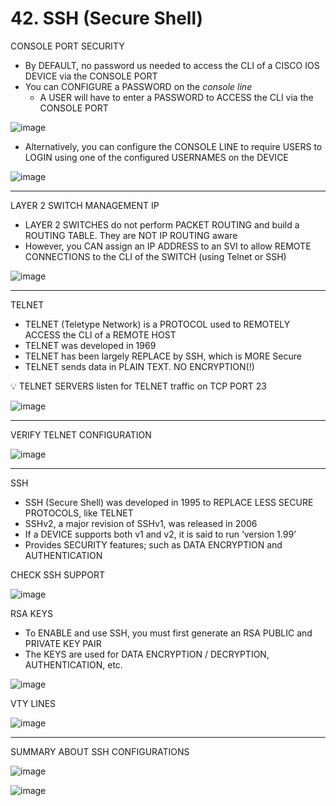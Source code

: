 # 42. SSH (Secure Shell)

CONSOLE PORT SECURITY

- By DEFAULT, no password us needed to access the CLI of a CISCO IOS DEVICE via the CONSOLE PORT
- You can CONFIGURE a PASSWORD on the *console line*
    - A USER will have to enter a PASSWORD to ACCESS the CLI via the CONSOLE PORT

![image](https://github.com/psaumur/CCNA/assets/106411237/9609b0af-0fb1-4563-89e4-82b58b29325e)

- Alternatively, you can configure the CONSOLE LINE to require USERS to LOGIN using one of the configured USERNAMES on the DEVICE

![image](https://github.com/psaumur/CCNA/assets/106411237/04588b3a-3640-41af-b19e-41768f63b2bc)

---

LAYER 2 SWITCH MANAGEMENT IP

- LAYER 2 SWITCHES do not perform PACKET ROUTING and build a ROUTING TABLE. They are NOT IP ROUTING aware
- However, you CAN assign an IP ADDRESS to an SVI to allow REMOTE CONNECTIONS to the CLI of the SWITCH (using Telnet or SSH)

![image](https://github.com/psaumur/CCNA/assets/106411237/64a9e983-f353-4670-8a99-1e22129eb661)

---

TELNET

- TELNET (Teletype Network) is a PROTOCOL used to REMOTELY ACCESS the CLI of a REMOTE HOST
- TELNET was developed in 1969
- TELNET has been largely REPLACE by SSH, which is MORE Secure
- TELNET sends data in PLAIN TEXT. NO ENCRYPTION(!)

<aside>
💡 TELNET SERVERS listen for TELNET traffic on TCP PORT 23

</aside>

![image](https://github.com/psaumur/CCNA/assets/106411237/9dffe7fb-4fa4-4ee9-90bf-d27461bb5190)

---

VERIFY TELNET CONFIGURATION

![image](https://github.com/psaumur/CCNA/assets/106411237/e077b5fd-3130-4fb0-9b17-d28bdef665df)

---

SSH

- SSH (Secure Shell) was developed in 1995 to REPLACE LESS SECURE PROTOCOLS, like TELNET
- SSHv2, a major revision of SSHv1, was released in 2006
- If a DEVICE supports both v1 and v2, it is said to run ‘version 1.99’
- Provides SECURITY features; such as DATA ENCRYPTION and AUTHENTICATION

CHECK SSH SUPPORT

![image](https://github.com/psaumur/CCNA/assets/106411237/441c38b7-4b79-4c80-8eca-0463960124b6)

RSA KEYS

- To ENABLE and use SSH, you must first generate an RSA PUBLIC and PRIVATE KEY PAIR
- The KEYS are used for DATA ENCRYPTION / DECRYPTION, AUTHENTICATION, etc.

![image](https://github.com/psaumur/CCNA/assets/106411237/73bd5a86-32da-4ec6-b385-fe5425a72808)

VTY LINES

![image](https://github.com/psaumur/CCNA/assets/106411237/04e9072f-ccde-476d-a84d-3034e0b39d19)

---

SUMMARY ABOUT SSH CONFIGURATIONS

![image](https://github.com/psaumur/CCNA/assets/106411237/bb6d358f-e742-434b-835c-5c7cd762abdb)

![image](https://github.com/psaumur/CCNA/assets/106411237/bb2e760b-90c3-42a7-93f6-0ccc7e472d00)
